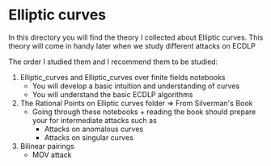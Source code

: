 # Elliptic curves

In this directory you will find the theory I collected about Elliptic curves. This theory will come in handy later when we study different attacks on ECDLP

The order I studied them and I recommend them to be studied:

1. Elliptic_curves and Elliptic_curves over finite fields notebooks 
    - You will develop a basic intuition and understanding of curves
    - You will understand the basic ECDLP algorithms
2. The Rational Points on Elliptic curves folder => From Silverman's Book
    - Going through these notebooks + reading the book should prepare your for intermediate attacks such as
        - Attacks on anomalous curves
        - Attacks on singular curves
3. Bilinear pairings
    - MOV attack
    
